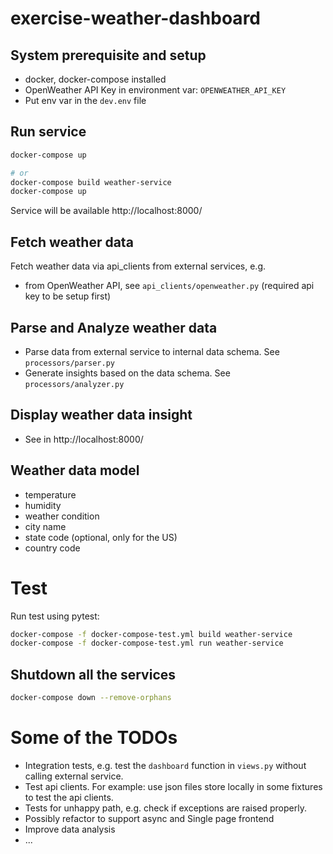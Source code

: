 # exercise-weather-dashboard

## System prerequisite and setup
- docker, docker-compose installed
- OpenWeather API Key in environment var: `OPENWEATHER_API_KEY`
- Put env var in the `dev.env` file


## Run service
```sh
docker-compose up

# or 
docker-compose build weather-service
docker-compose up
```

Service will be available http://localhost:8000/

## Fetch weather data
Fetch weather data via api_clients from external services, e.g.
- from OpenWeather API, see `api_clients/openweather.py` (required api key to be setup first)


## Parse and Analyze weather data
- Parse data from external service to internal data schema. See `processors/parser.py`
- Generate insights based on the data schema. See `processors/analyzer.py`

## Display weather data insight
- See in http://localhost:8000/

## Weather data model
- temperature
- humidity
- weather condition
- city name
- state code (optional, only for the US)
- country code


# Test
Run test using pytest: 
```sh
docker-compose -f docker-compose-test.yml build weather-service
docker-compose -f docker-compose-test.yml run weather-service
```

##  Shutdown all the services
```sh
docker-compose down --remove-orphans 
```


# Some of the TODOs
- Integration tests, e.g. test the `dashboard` function in `views.py` without calling external service.
- Test api clients. For example: use json files store locally in some fixtures to test the api clients.
- Tests for unhappy path, e.g. check if exceptions are raised properly.
- Possibly refactor to support async and Single page frontend
- Improve data analysis
- ...
